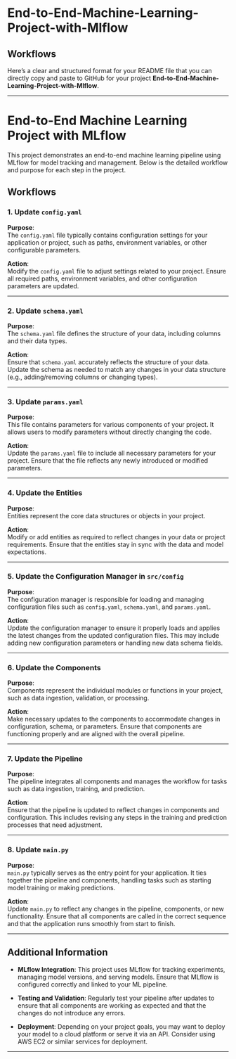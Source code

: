 # End-to-End-Machine-Learning-Project-with-Mlflow


## Workflows


Here’s a clear and structured format for your README file that you can directly copy and paste to GitHub for your project **End-to-End-Machine-Learning-Project-with-Mlflow**.

---

# End-to-End Machine Learning Project with MLflow

This project demonstrates an end-to-end machine learning pipeline using MLflow for model tracking and management. Below is the detailed workflow and purpose for each step in the project.

## Workflows

### 1. Update `config.yaml`

**Purpose**:  
The `config.yaml` file typically contains configuration settings for your application or project, such as paths, environment variables, or other configurable parameters.

**Action**:  
Modify the `config.yaml` file to adjust settings related to your project. Ensure all required paths, environment variables, and other configuration parameters are updated.

---

### 2. Update `schema.yaml`

**Purpose**:  
The `schema.yaml` file defines the structure of your data, including columns and their data types.

**Action**:  
Ensure that `schema.yaml` accurately reflects the structure of your data. Update the schema as needed to match any changes in your data structure (e.g., adding/removing columns or changing types).

---

### 3. Update `params.yaml`

**Purpose**:  
This file contains parameters for various components of your project. It allows users to modify parameters without directly changing the code.

**Action**:  
Update the `params.yaml` file to include all necessary parameters for your project. Ensure that the file reflects any newly introduced or modified parameters.

---

### 4. Update the Entities

**Purpose**:  
Entities represent the core data structures or objects in your project.

**Action**:  
Modify or add entities as required to reflect changes in your data or project requirements. Ensure that the entities stay in sync with the data and model expectations.

---

### 5. Update the Configuration Manager in `src/config`

**Purpose**:  
The configuration manager is responsible for loading and managing configuration files such as `config.yaml`, `schema.yaml`, and `params.yaml`.

**Action**:  
Update the configuration manager to ensure it properly loads and applies the latest changes from the updated configuration files. This may include adding new configuration parameters or handling new data schema fields.

---

### 6. Update the Components

**Purpose**:  
Components represent the individual modules or functions in your project, such as data ingestion, validation, or processing.

**Action**:  
Make necessary updates to the components to accommodate changes in configuration, schema, or parameters. Ensure that components are functioning properly and are aligned with the overall pipeline.

---

### 7. Update the Pipeline

**Purpose**:  
The pipeline integrates all components and manages the workflow for tasks such as data ingestion, training, and prediction.

**Action**:  
Ensure that the pipeline is updated to reflect changes in components and configuration. This includes revising any steps in the training and prediction processes that need adjustment.

---

### 8. Update `main.py`

**Purpose**:  
`main.py` typically serves as the entry point for your application. It ties together the pipeline and components, handling tasks such as starting model training or making predictions.

**Action**:  
Update `main.py` to reflect any changes in the pipeline, components, or new functionality. Ensure that all components are called in the correct sequence and that the application runs smoothly from start to finish.

---

## Additional Information

- **MLflow Integration**: This project uses MLflow for tracking experiments, managing model versions, and serving models. Ensure that MLflow is configured correctly and linked to your ML pipeline.
  
- **Testing and Validation**: Regularly test your pipeline after updates to ensure that all components are working as expected and that the changes do not introduce any errors.

- **Deployment**: Depending on your project goals, you may want to deploy your model to a cloud platform or serve it via an API. Consider using AWS EC2 or similar services for deployment.

---

